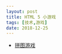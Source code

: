 ```yaml
---
layout: post
title: HTML 5 小游戏
tags: [技术,游戏]
date: 2018-12-25
---
```


- [拼图游戏](https://kuzzh.github.io/game/jigsaw/index.html)
